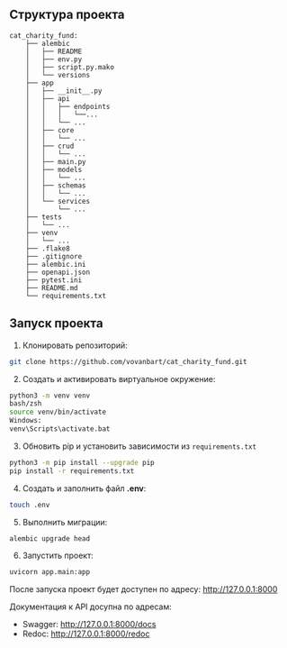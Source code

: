 ## Структура проекта
```
cat_charity_fund:
    ├── alembic
    │   ├── README
    │   ├── env.py
    │   ├── script.py.mako
    │   └── versions
    ├── app
    │   ├── __init__.py
    │   ├── api
    │   │   ├── endpoints
    │   │   │   └──...
    │   │   └── ...
    │   ├── core
    │   │   └── ...
    │   ├── crud
    │   │   └── ...
    │   ├── main.py
    │   ├── models
    │   │   └── ...
    │   ├── schemas
    │   │   └── ...
    │   └── services
    │       └── ...
    ├── tests
    │   └── ...
    ├── venv
    │   └── ...
    ├── .flake8
    ├── .gitignore
    ├── alembic.ini
    ├── openapi.json
    ├── pytest.ini
    ├── README.md
    └── requirements.txt
```

## Запуск проекта
1. Клонировать репозиторий:
```bash
git clone https://github.com/vovanbart/cat_charity_fund.git
```

2. Создать и активировать виртуальное окружение:
```bash
python3 -m venv venv
bash/zsh
source venv/bin/activate
Windows:
venv\Scripts\activate.bat
```

3. Обновить pip и установить зависимости из ```requirements.txt```
```bash
python3 -m pip install --upgrade pip
pip install -r requirements.txt
```

4. Создать и заполнить файл **.env**:

```bash
touch .env
```

5. Выполнить миграции:
```bash
alembic upgrade head
```

6. Запустить проект:
```bash
uvicorn app.main:app
```

После запуска проект будет доступен по адресу: http://127.0.0.1:8000

Документация к API досупна по адресам:
- Swagger: http://127.0.0.1:8000/docs
- Redoc: http://127.0.0.1:8000/redoc